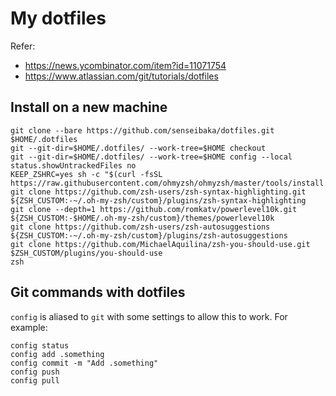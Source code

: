 # My dotfiles

Refer:

- https://news.ycombinator.com/item?id=11071754
- https://www.atlassian.com/git/tutorials/dotfiles

## Install on a new machine

```
git clone --bare https://github.com/senseibaka/dotfiles.git $HOME/.dotfiles
git --git-dir=$HOME/.dotfiles/ --work-tree=$HOME checkout
git --git-dir=$HOME/.dotfiles/ --work-tree=$HOME config --local status.showUntrackedFiles no
KEEP_ZSHRC=yes sh -c "$(curl -fsSL https://raw.githubusercontent.com/ohmyzsh/ohmyzsh/master/tools/install.sh)"
git clone https://github.com/zsh-users/zsh-syntax-highlighting.git ${ZSH_CUSTOM:-~/.oh-my-zsh/custom}/plugins/zsh-syntax-highlighting
git clone --depth=1 https://github.com/romkatv/powerlevel10k.git ${ZSH_CUSTOM:-$HOME/.oh-my-zsh/custom}/themes/powerlevel10k
git clone https://github.com/zsh-users/zsh-autosuggestions ${ZSH_CUSTOM:-~/.oh-my-zsh/custom}/plugins/zsh-autosuggestions
git clone https://github.com/MichaelAquilina/zsh-you-should-use.git $ZSH_CUSTOM/plugins/you-should-use
zsh
```

## Git commands with dotfiles

`config` is aliased to `git` with some settings to allow this to work.
For example:

```
config status
config add .something
config commit -m "Add .something"
config push
config pull
```
